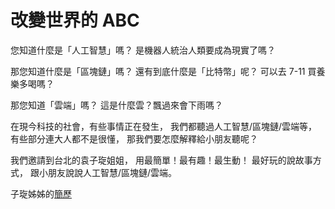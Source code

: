 # 改變世界的 ABC

您知道什麼是「人工智慧」嗎？
是機器人統治人類要成為現實了嗎？

那您知道什麼是「區塊鏈」嗎？
還有到底什麼是「比特幣」呢？
可以去 7-11 買養樂多喝嗎？

那您知道「雲端」嗎？
這是什麼雲？飄過來會下雨嗎？

在現今科技的社會，有些事情正在發生，
我們都聽過人工智慧/區塊鏈/雲端等，
有些部分連大人都不是很懂，
那我們要怎麼解釋給小朋友聽呢？

我們邀請到台北的袁子琁姐姐，
用最簡單！最有趣！最生動！
最好玩的說故事方式，
跟小朋友說說人工智慧/區塊鏈/雲端。

子琁姊姊的[簡歷](https://www.cakeresume.com/s--grGARbRMTWb_zUL-TQ…/zih-shiuan)
